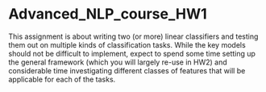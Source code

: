 # Advanced_NLP_course_HW1
This assignment is about writing two (or more) linear classifiers and testing them out on multiple kinds of classification tasks. While the key models should not be difficult to implement, expect to spend some time setting up the general framework (which you will largely re-use in HW2) and considerable time investigating different classes of features that will be applicable for each of the tasks.
